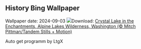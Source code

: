 ## History Bing Wallpaper
Wallpaper date: 2024-09-03
![](https://www.bing.com/th?id=OHR.AlpineLakes_EN-IN2610017297_UHD.jpg&w=1000)Download: [Crystal Lake in the Enchantments, Alpine Lakes Wilderness, Washington (© Mitch Pittman/Tandem Stills + Motion)](https://www.bing.com/th?id=OHR.AlpineLakes_EN-IN2610017297_UHD.jpg)

Auto get programm by LtgX
